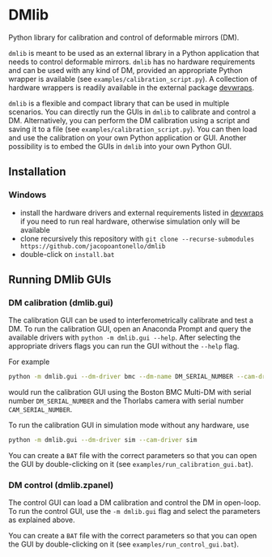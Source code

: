 # DMlib
Python library for calibration and control of deformable mirrors (DM).

`dmlib` is meant to be used as an external library in a Python application that needs to control deformable mirrors. `dmlib` has no hardware requirements and can be used with any kind of DM, provided an appropriate Python wrapper is available (see `examples/calibration_script.py`). A collection of hardware wrappers is readily available in the external package [devwraps](https://github.com/jacopoantonello/devwraps).

`dmlib` is a flexible and compact library that can be used in multiple scenarios. You can directly run the GUIs in `dmlib` to calibrate and control a DM. Alternatively, you can perform the DM calibration using a script and saving it to a file (see `examples/calibration_script.py`). You can then load and use the calibration on your own Python application or GUI. Another possibility is to embed the GUIs in `dmlib` into your own Python GUI.

## Installation
### Windows
* install the hardware drivers and external requirements listed in [devwraps](https://github.com/jacopoantonello/devwraps) if you need to run real hardware, otherwise simulation only will be available
* clone recursively this repository with `git clone --recurse-submodules https://github.com/jacopoantonello/dmlib`
* double-click on `install.bat`

## Running DMlib GUIs
### DM calibration (dmlib.gui)
The calibration GUI can be used to interferometrically calibrate and test a DM. To run the calibration GUI, open an Anaconda Prompt and query the available drivers with `python -m dmlib.gui --help`. After selecting the appropriate drivers flags you can run the GUI without the `--help` flag.

For example
```bash
python -m dmlib.gui --dm-driver bmc --dm-name DM_SERIAL_NUMBER --cam-driver thorcam --cam-name CAM_SERIAL_NUMBER
```
would run the calibration GUI using the Boston BMC Multi-DM with serial number `DM_SERIAL_NUMBER` and the Thorlabs camera with serial number `CAM_SERIAL_NUMBER`.

To run the calibration GUI in simulation mode without any hardware, use
```bash
python -m dmlib.gui --dm-driver sim --cam-driver sim
```

You can create a `BAT` file with the correct parameters so that you can open the GUI by double-clicking on it (see `examples/run_calibration_gui.bat`).

### DM control (dmlib.zpanel)
The control GUI can load a DM calibration and control the DM in open-loop. To run the control GUI, use the `-m dmlib.gui` flag and select the parameters as explained above.

You can create a `BAT` file with the correct parameters so that you can open the GUI by double-clicking on it (see `examples/run_control_gui.bat`).
